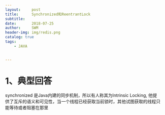 ```yaml
---
layout:     post
title:      Synchronized和ReentrantLock
subtitle:
date:       2018-07-25
author:     SWM
header-img: img/redis.png
catalog: true
tags:
    - JAVA
    

---
```


# 1、典型回答

synchronized 是Java内建的同步机制，所以有人称其为Intrinsic Locking,
他提供了互斥的语义和可见性，当一个线程已经获取当前锁时，其他试图获取的线程只能等待或者阻塞在那里